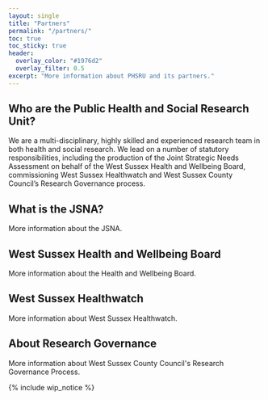 ```yaml
---
layout: single
title: "Partners"
permalink: "/partners/"
toc: true
toc_sticky: true
header: 
  overlay_color: "#1976d2"
  overlay_filter: 0.5
excerpt: "More information about PHSRU and its partners."
---
```


## Who are the Public Health and Social Research Unit?

We are a multi-disciplinary, highly skilled and experienced research team in both health and social research. We lead on a number of statutory responsibilities, including the production of the Joint Strategic Needs Assessment on behalf of the West Sussex Health and Wellbeing Board, commissioning West Sussex Healthwatch and West Sussex County Council’s Research Governance process.

## What is the JSNA?

More information about the JSNA.

## West Sussex Health and Wellbeing Board

More information about the Health and Wellbeing Board.

## West Sussex Healthwatch

More information about West Sussex Healthwatch.

## About Research Governance

More information about West Sussex County Council's Research Governance Process.

{% include wip_notice %}